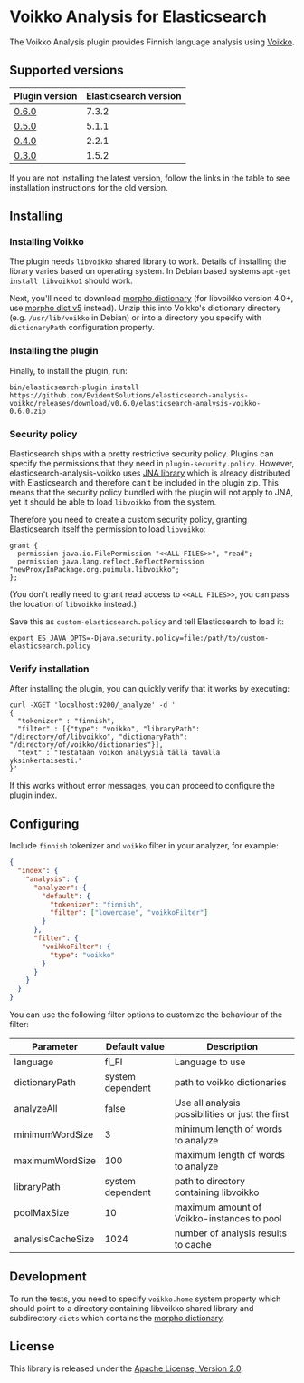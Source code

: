 # Voikko Analysis for Elasticsearch

The Voikko Analysis plugin provides Finnish language analysis using [Voikko](http://voikko.puimula.org/).

## Supported versions

| Plugin version | Elasticsearch version |
| -------------- | ----------------------|
| [0.6.0](https://github.com/EvidentSolutions/elasticsearch-analysis-voikko/blob/v0.6.0/README.md) | 7.3.2 |
| [0.5.0](https://github.com/EvidentSolutions/elasticsearch-analysis-voikko/blob/v0.5.0/README.md) | 5.1.1 |
| [0.4.0](https://github.com/EvidentSolutions/elasticsearch-analysis-voikko/blob/v0.4.0/README.md) | 2.2.1 |
| [0.3.0](https://github.com/EvidentSolutions/elasticsearch-analysis-voikko/blob/v0.3.0/README.md) | 1.5.2 |

If you are not installing the latest version, follow the links in the table to see installation instructions for the old version.

## Installing

### Installing Voikko

The plugin needs `libvoikko` shared library to work. Details of installing the library varies
based on operating system. In Debian based systems `apt-get install libvoikko1` should work.

Next, you'll need to download [morpho dictionary](http://www.puimula.org/htp/testing/voikko-snapshot/dict-morpho.zip) 
(for libvoikko version 4.0+, use [morpho dict v5](http://www.puimula.org/htp/testing/voikko-snapshot-v5/dict-morpho.zip) 
instead).
Unzip this into Voikko's dictionary directory (e.g. `/usr/lib/voikko` in Debian) or into a directory you specify with
`dictionaryPath` configuration property.

### Installing the plugin

Finally, to install the plugin, run: 

```
bin/elasticsearch-plugin install https://github.com/EvidentSolutions/elasticsearch-analysis-voikko/releases/download/v0.6.0/elasticsearch-analysis-voikko-0.6.0.zip
```

### Security policy

Elasticsearch ships with a pretty restrictive security policy. Plugins can specify the permissions
that they need in `plugin-security.policy`. However, elasticsearch-analysis-voikko uses
[JNA library](https://github.com/java-native-access/jna) which is already distributed with Elasticsearch
and therefore can't be included in the plugin zip. This means that the security policy bundled with the
plugin will not apply to JNA, yet it should be able to load `libvoikko` from the system.

Therefore you need to create a custom security policy, granting Elasticsearch itself the permission
to load `libvoikko`:

```
grant {
  permission java.io.FilePermission "<<ALL FILES>>", "read";
  permission java.lang.reflect.ReflectPermission "newProxyInPackage.org.puimula.libvoikko";
};
```

(You don't really need to grant read access to `<<ALL FILES>>`, you can pass the location
of `libvoikko` instead.)

Save this as `custom-elasticsearch.policy` and tell Elasticsearch to load it:

```
export ES_JAVA_OPTS=-Djava.security.policy=file:/path/to/custom-elasticsearch.policy
```

### Verify installation

After installing the plugin, you can quickly verify that it works by executing:

```
curl -XGET 'localhost:9200/_analyze' -d '
{
  "tokenizer" : "finnish",
  "filter" : [{"type": "voikko", "libraryPath": "/directory/of/libvoikko", "dictionaryPath": "/directory/of/voikko/dictionaries"}],
  "text" : "Testataan voikon analyysiä tällä tavalla yksinkertaisesti."
}'
```

If this works without error messages, you can proceed to configure the plugin index.

## Configuring

Include `finnish` tokenizer and `voikko` filter in your analyzer, for example:

```json
{
  "index": {
    "analysis": {
      "analyzer": {
        "default": {
          "tokenizer": "finnish",
          "filter": ["lowercase", "voikkoFilter"]
        }
      },
      "filter": {
        "voikkoFilter": {
          "type": "voikko"
        }
      }
    }
  }
}
```

You can use the following filter options to customize the behaviour of the filter:

| Parameter         | Default value    | Description                                      |
|-------------------|------------------|--------------------------------------------------|
| language          | fi_FI            | Language to use                                  |
| dictionaryPath    | system dependent | path to voikko dictionaries                      |
| analyzeAll        | false            | Use all analysis possibilities or just the first |
| minimumWordSize   | 3                | minimum length of words to analyze               |
| maximumWordSize   | 100              | maximum length of words to analyze               |
| libraryPath       | system dependent | path to directory containing libvoikko           |
| poolMaxSize       | 10               | maximum amount of Voikko-instances to pool       |
| analysisCacheSize | 1024             | number of analysis results to cache              |

## Development

To run the tests, you need to specify `voikko.home` system property which should point to
a directory containing libvoikko shared library and subdirectory `dicts` which contains
the [morpho dictionary](http://www.puimula.org/htp/testing/voikko-snapshot/dict-morpho.zip).

## License

This library is released under the [Apache License, Version 2.0](http://apache.org/licenses/LICENSE-2.0).
